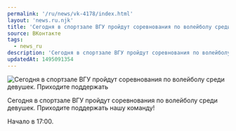 ```yaml
---
permalink: '/ru/news/vk-4178/index.html'
layout: 'news.ru.njk'
title: 'Сегодня в спортзале ВГУ пройдут соревнования по волейболу среди девушек.'
source: ВКонтакте
tags:
  - news_ru
description: 'Сегодня в спортзале ВГУ пройдут соревнования по волейболу среди девушек.'
updatedAt: 1495091354
---
```

![Сегодня в спортзале ВГУ пройдут соревнования по волейболу среди девушек. Приходите поддержать](https://sun9-30.userapi.com/impf/c626323/v626323484/635cd/u2i-BuNmITs.jpg?size=1280x852&quality=96&sign=6a6d548fe5408fd1a7354d3a01f89ed0&c_uniq_tag=dzyPwo3uEdbLi82rUbRwebNQhx1n6BPR_CVez7jNRqo&type=album)

Сегодня в спортзале ВГУ пройдут соревнования по волейболу среди девушек. Приходите поддержать нашу команду!

Начало в 17:00.
